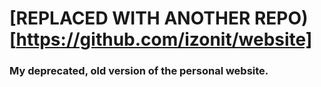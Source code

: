 # [REPLACED WITH ANOTHER REPO)[https://github.com/izonit/website]
### My deprecated, old version of the personal website.
